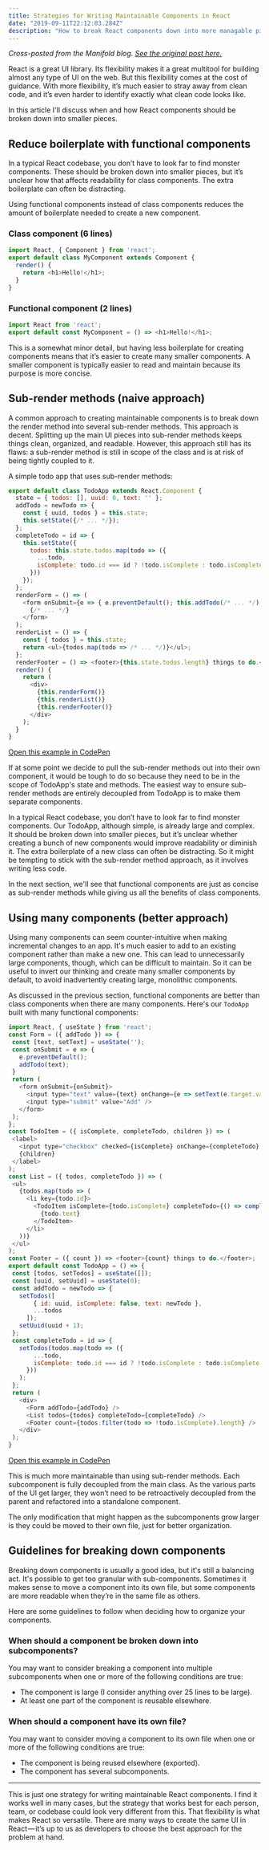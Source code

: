 ```yaml
---
title: Strategies for Writing Maintainable Components in React
date: "2019-09-11T22:12:03.284Z"
description: "How to break React components down into more managable pieces to keep your code clean and readable."
---
```


_Cross-posted from the Manifold blog. [See the original post here.](https://www.manifold.co/blog/strategies-for-writing-maintainable-components-in-react)_

React is a great UI library. Its flexibility makes it a great multitool for building almost any type of UI on the web. But this flexibility comes at the cost of guidance. With more flexibility, it’s much easier to stray away from clean code, and it’s even harder to identify exactly what clean code looks like.

In this article I'll discuss when and how React components should be broken down into smaller pieces.

## Reduce boilerplate with functional components

In a typical React codebase, you don’t have to look far to find monster components. These should be broken down into smaller pieces, but it’s unclear how that affects readability for class components. The extra boilerplate can often be distracting.

Using functional components instead of class components reduces the amount of boilerplate needed to create a new component.

### Class component (6 lines)

```js
import React, { Component } from 'react';
export default class MyComponent extends Component {
  render() {
    return <h1>Hello!</h1>;
  }
}
```

### Functional component (2 lines)

```js
import React from 'react';
export default const MyComponent = () => <h1>Hello!</h1>;
```

This is a somewhat minor detail, but having less boilerplate for creating components means that it’s easier to create many smaller components. A smaller component is typically easier to read and maintain because its purpose is more concise.

## Sub-render methods (naive approach)

A common approach to creating maintainable components is to break down the render method into several sub-render methods. This approach is decent. Splitting up the main UI pieces into sub-render methods keeps things clean, organized, and readable. However, this approach still has its flaws: a sub-render method is still in scope of the class and is at risk of being tightly coupled to it.

A simple todo app that uses sub-render methods:

```js
export default class TodoApp extends React.Component {
  state = { todos: [], uuid: 0, text: '' };
  addTodo = newTodo => {
    const { uuid, todos } = this.state;
    this.setState({/* ... */});
  };
  completeTodo = id => {
    this.setState({
      todos: this.state.todos.map(todo => ({
        ...todo,
        isComplete: todo.id === id ? !todo.isComplete : todo.isComplete
      }))
    });
  };
  renderForm = () => (
    <form onSubmit={e => { e.preventDefault(); this.addTodo(/* ... */); }}>
      {/* ... */}
    </form>
  );
  renderList = () => {
    const { todos } = this.state;
    return <ul>{todos.map(todo => /* ... */)}</ul>;
  };
  renderFooter = () => <footer>{this.state.todos.length} things to do.</footer>;
  render() {
    return (
      <div>
        {this.renderForm()}
        {this.renderList()}
        {this.renderFooter()}
      </div>
    );
  }
}
```

[Open this example in CodePen]()

If at some point we decide to pull the sub-render methods out into their own component, it would be tough to do so because they need to be in the scope of TodoApp's state and methods. The easiest way to ensure sub-render methods are entirely decoupled from TodoApp is to make them separate components.

In a typical React codebase, you don’t have to look far to find monster components. Our TodoApp, although simple, is already large and complex. It should be broken down into smaller pieces, but it’s unclear whether creating a bunch of new components would improve readability or diminish it. The extra boilerplate of a new class can often be distracting. So it might be tempting to stick with the sub-render method approach, as it involves writing less code.

In the next section, we'll see that functional components are just as concise as sub-render methods while giving us all the benefits of class components.

## Using many components (better approach)

Using many components can seem counter-intuitive when making incremental changes to an app. It's much easier to add to an existing component rather than make a new one. This can lead to unnecessarily large components, though, which can be difficult to maintain. So it can be useful to invert our thinking and create many smaller components by default, to avoid inadvertently creating large, monolithic components.

As discussed in the previous section, functional components are better than class components when there are many components. Here's our `TodoApp` built with many functional components:

```js
import React, { useState } from 'react';
const Form = ({ addTodo }) => {
 const [text, setText] = useState('');
 const onSubmit = e => {
   e.preventDefault();
   addTodo(text);
 }
 return (
   <form onSubmit={onSubmit}>
     <input type="text" value={text} onChange={e => setText(e.target.value)} />
     <input type="submit" value="Add" />
   </form>
 );
};
const TodoItem = ({ isComplete, completeTodo, children }) => (
 <label>
   <input type="checkbox" checked={isComplete} onChange={completeTodo} />
   {children}
 </label>
);
const List = ({ todos, completeTodo }) => (
 <ul>
   {todos.map(todo => (
     <li key={todo.id}>
       <TodoItem isComplete={todo.isComplete} completeTodo={() => completeTodo(todo.id)}>
         {todo.text}
       </TodoItem>
     </li>
   ))}
 </ul>
);
const Footer = ({ count }) => <footer>{count} things to do.</footer>;
export default const TodoApp = () => {
 const [todos, setTodos] = useState([]);
 const [uuid, setUuid] = useState(0);
 const addTodo = newTodo => {
   setTodos([
       { id: uuid, isComplete: false, text: newTodo },
       ...todos
     ]);
   setUuid(uuid + 1);
 };
 const completeTodo = id => {
   setTodos(todos.map(todo => ({
       ...todo,
       isComplete: todo.id === id ? !todo.isComplete : todo.isComplete
     }))
   );
 };
 return (
   <div>
     <Form addTodo={addTodo} />
     <List todos={todos} completeTodo={completeTodo} />
     <Footer count={todos.filter(todo => !todo.isComplete).length} />
   </div>
 );
}
```

[Open this example in CodePen]()

This is much more maintainable than using sub-render methods. Each subcomponent is fully decoupled from the main class. As the various parts of the UI get larger, they won’t need to be retroactively decoupled from the parent and refactored into a standalone component.

The only modification that might happen as the subcomponents grow larger is they could be moved to their own file, just for better organization.

## Guidelines for breaking down components

Breaking down components is usually a good idea, but it's still a balancing act. It's possible to get too granular with sub-components. Sometimes it makes sense to move a component into its own file, but some components are more readable when they’re in the same file as others.

Here are some guidelines to follow when deciding how to organize your components.

### When should a component be broken down into subcomponents?

You may want to consider breaking a component into multiple subcomponents when one or more of the following conditions are true:

- The component is large (I consider anything over 25 lines to be large).
- At least one part of the component is reusable elsewhere.

### When should a component have its own file?

You may want to consider moving a component to its own file when one or more of the following conditions are true:

- The component is being reused elsewhere (exported).
- The component has several subcomponents.

***

This is just one strategy for writing maintainable React components. I find it works well in many cases, but the strategy that works best for each person, team, or codebase could look very different from this. That flexibility is what makes React so versatile. There are many ways to create the same UI in React — it’s up to us as developers to choose the best approach for the problem at hand.